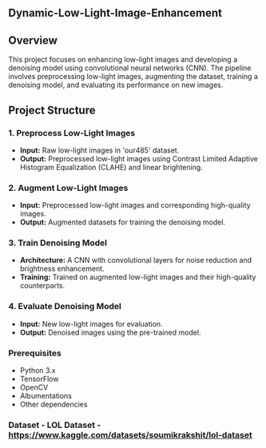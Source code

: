 ## Dynamic-Low-Light-Image-Enhancement
## Overview

This project focuses on enhancing low-light images and developing a denoising model using convolutional neural networks (CNN). The pipeline involves preprocessing low-light images, augmenting the dataset, training a denoising model, and evaluating its performance on new images.

## Project Structure

### 1. Preprocess Low-Light Images
- **Input:** Raw low-light images in 'our485' dataset.
- **Output:** Preprocessed low-light images using Contrast Limited Adaptive Histogram Equalization (CLAHE) and linear brightening.

### 2. Augment Low-Light Images
- **Input:** Preprocessed low-light images and corresponding high-quality images.
- **Output:** Augmented datasets for training the denoising model.

### 3. Train Denoising Model
- **Architecture:** A CNN with convolutional layers for noise reduction and brightness enhancement.
- **Training:** Trained on augmented low-light images and their high-quality counterparts.

### 4. Evaluate Denoising Model
- **Input:** New low-light images for evaluation.
- **Output:** Denoised images using the pre-trained model.

### Prerequisites
- Python 3.x
- TensorFlow
- OpenCV
- Albumentations
- Other dependencies

### Dataset - LOL Dataset - https://www.kaggle.com/datasets/soumikrakshit/lol-dataset
